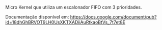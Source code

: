 Micro Kernel que utiliza um escalonador FIFO com 3 prioridades.

Documentação disponível em: https://docs.google.com/document/pub?id=18dhGhBRVOT9LH0UsXKTXADiiAuRtkaoBtVs_7t7et8E
